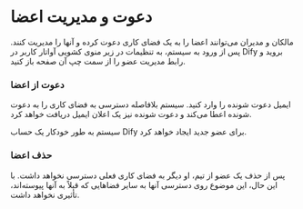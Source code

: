 # دعوت و مدیریت اعضا

مالکان و مدیران می‌توانند اعضا را به یک فضای کاری دعوت کرده و آنها را مدیریت کنند. پس از ورود به سیستم، به تنظیمات در زیر منوی کشویی آواتار کاربر در Dify بروید و رابط مدیریت عضو را از سمت چپ آن صفحه باز کنید.

### دعوت از اعضا

ایمیل دعوت شونده را وارد کنید. سیستم بلافاصله دسترسی به فضای کاری را به دعوت شونده اعطا می‌کند و دعوت شونده نیز یک اعلان ایمیل دریافت خواهد کرد.

سیستم به طور خودکار یک حساب Dify برای عضو جدید ایجاد خواهد کرد.

### حذف اعضا

پس از حذف یک عضو از تیم، او دیگر به فضای کاری فعلی دسترسی نخواهد داشت. با این حال، این موضوع روی دسترسی آنها به سایر فضاهایی که قبلاً به آنها پیوسته‌اند، تأثیری نخواهد داشت. 
